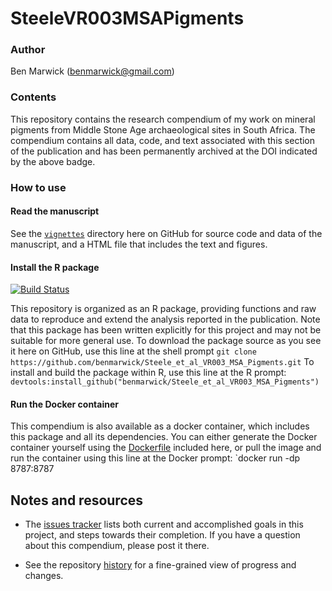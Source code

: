 <!-- README.md is generated from README.Rmd. Please edit that file -->
SteeleVR003MSAPigments
======================

<!-- DOI here -->
### Author

Ben Marwick (<benmarwick@gmail.com>)

### Contents

This repository contains the research compendium of my work on mineral pigments from Middle Stone Age archaeological sites in South Africa. The compendium contains all data, code, and text associated with this section of the publication and has been permanently archived at the DOI indicated by the above badge.

### How to use

#### Read the manuscript

See the [`vignettes`](https://github.com/benmarwick/Steele_et_al_VR003_MSA_Pigments/tree/master/vignettes) directory here on GitHub for source code and data of the manuscript, and a HTML file that includes the text and figures.

#### Install the R package

[![Build Status](https://travis-ci.org/benmarwick/Steele_et_al_VR003_MSA_Pigments.svg?branch=master)](https://travis-ci.org/benmarwick/Steele_et_al_VR003_MSA_Pigments.svg)

This repository is organized as an R package, providing functions and raw data to reproduce and extend the analysis reported in the publication. Note that this package has been written explicitly for this project and may not be suitable for more general use. To download the package source as you see it here on GitHub, use this line at the shell prompt `git clone https://github.com/benmarwick/Steele_et_al_VR003_MSA_Pigments.git` To install and build the package within R, use this line at the R prompt: `devtools:install_github("benmarwick/Steele_et_al_VR003_MSA_Pigments")`

#### Run the Docker container

This compendium is also available as a docker container, which includes this package and all its dependencies. You can either generate the Docker container yourself using the [Dockerfile](https://github.com/benmarwick/Steele_et_al_VR003_MSA_Pigments/blob/master/vignettes/Dockerfile) included here, or pull the image and run the container using this line at the Docker prompt: \`docker run -dp 8787:8787

Notes and resources
-------------------

-   The [issues tracker](https://github.com/benmarwick/Steele_et_al_VR003_MSA_Pigments) lists both current and accomplished goals in this project, and steps towards their completion. If you have a question about this compendium, please post it there.

-   See the repository [history](https://github.com/benmarwick/Steele_et_al_VR003_MSA_Pigments/commits/master) for a fine-grained view of progress and changes.
